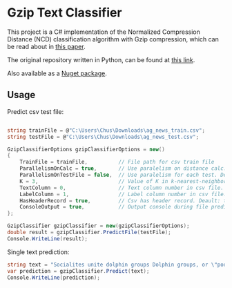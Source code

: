 # Gzip Text Classifier

This project is a C# implementation of the Normalized Compression Distance (NCD) 
classification algorithm with Gzip compression, which can be read about in [this paper](https://aclanthology.org/2023.findings-acl.426/).

The original repository written in Python, can be found at [this link](https://github.com/bazingagin/npc_gzip).

Also available as a [Nuget package](https://www.nuget.org/packages/Gzip.TextClassifier/).

## Usage

Predict csv test file:

```cs

string trainFile = @"C:\Users\Chus\Downloads\ag_news_train.csv";
string testFile = @"C:\Users\Chus\Downloads\ag_news_test.csv";

GzipClassifierOptions gzipClassifierOptions = new()
{
    TrainFile = trainFile,          // File path for csv train file
    ParallelismOnCalc = true,       // Use paralelism on distance calc. Default: true
    ParallelismOnTestFile = false,  // Use paralelism for each test. Default: false
    K = 3,                          // Value of K in k-nearest-neighbor. Default: 3
    TextColumn = 0,                 // Text column number in csv file. Default: 0
    LabelColumn = 1,                // Label column number in csv file. Default: 1
    HasHeaderRecord = true,         // Csv has header record. Deault: true
    ConsoleOutput = true,           // Output console during file prediction. Default: true
};

GzipClassifier gzipClassifier = new(gzipClassifierOptions);
double result = gzipClassifier.PredictFile(testFile);
Console.WriteLine(result);

```

Single text prediction:
```cs
string text = "Socialites unite dolphin groups Dolphin groups, or \"pods\", rely on socialites to keep them from collapsing, scientists claim.";
var prediction = gzipClassifier.Predict(text);
Console.WriteLine(prediction);    
```
